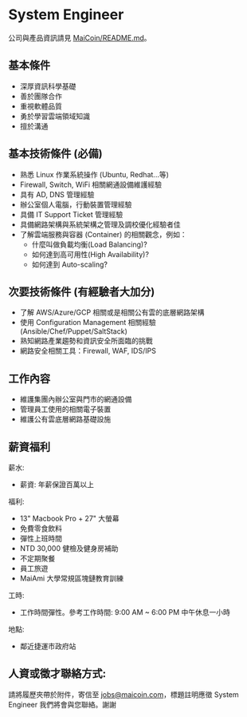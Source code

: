 # System Engineer

公司與產品資訊請見 [MaiCoin/README.md](README.md)。

## 基本條件
* 深厚資訊科學基礎
* 善於團隊合作
* 重視軟體品質
* 勇於學習雲端領域知識
* 擅於溝通

## 基本技術條件 (必備)
* 熟悉 Linux 作業系統操作 (Ubuntu, Redhat...等)
* Firewall, Switch, WiFi 相關網通設備維護經驗
* 具有 AD, DNS 管理經驗
* 辦公室個人電腦，行動裝置管理經驗
* 具備 IT Support Ticket 管理經驗
* 具備網路架構與系統架構之管理及調校優化經驗者佳
* 了解雲端服務與容器 (Container) 的相關觀念，例如：
  * 什麼叫做負載均衡(Load Balancing)?
  * 如何達到高可用性(High Availability)?
  * 如何達到 Auto-scaling?

## 次要技術條件 (有經驗者大加分)
* 了解 AWS/Azure/GCP 相關或是相關公有雲的底層網路架構
* 使用 Configuration Management 相關經驗 (Ansible/Chef/Puppet/SaltStack)
* 熟知網路產業趨勢和資訊安全所面臨的挑戰
* 網路安全相關工具：Firewall, WAF, IDS/IPS

## 工作內容
* 維護集團內辦公室與門市的網通設備
* 管理員工使用的相關電子裝置
* 維護公有雲底層網路基礎設施

## 薪資福利

薪水:
* 薪資: 年薪保證百萬以上

福利:
* 13" Macbook Pro + 27" 大螢幕
* 免費零食飲料
* 彈性上班時間
* NTD 30,000 健檢及健身房補助
* 不定期聚餐
* 員工旅遊
* MaiAmi 大學常規區塊鏈教育訓練

工時:
* 工作時間彈性。參考工作時間: 9:00 AM ~ 6:00 PM 中午休息一小時

地點:
* 鄰近捷運市政府站

## 人資或徵才聯絡方式:
請將履歷夾帶於附件，寄信至 jobs@maicoin.com，標題註明應徵 System Engineer
我們將會與您聯絡。謝謝
